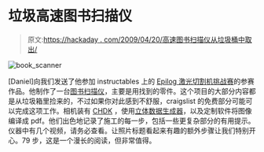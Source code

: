 # 垃圾高速图书扫描仪

> 原文:[https://hackaday . com/2009/04/20/高速图书扫描仪从垃圾桶中取出/](https://hackaday.com/2009/04/20/high-speed-book-scanner-from-trash/)

![book_scanner](../Images/4f62f02300efcd0d241b527592e9c8b0.png "book_scanner")

[Daniel]向我们发送了他参加 instructables 上的 [Epilog 激光切割机挑战赛](http://www.instructables.com/contest/epilogchallenge/)的参赛作品。他制作了一台[图书扫描仪](http://www.instructables.com/id/DIY-High-Speed-Book-Scanner-from-Trash-and-Cheap-C/)，主要是用找到的零件。这个项目的大部分内容都是从垃圾箱里捡来的，不过如果你对此感到不舒服，craigslist 的免费部分可能可以完成这项工作。相机装有 [CHDK](http://hackaday.com/2008/05/27/how-to-expand-your-camera-with-chdk/) ，使用[立体数据生成器](http://hackaday.com/2008/07/07/stereodata-maker/)，以及定制软件将图像编译成 pdf。他们出色地记录了施工的每一步，包括一些更复杂部分的有用提示。仪器中有几个视频，请务必查看。让照片标题看起来有趣的额外步骤让我们特别开心。79 步，这是一个漫长的阅读，但非常值得。